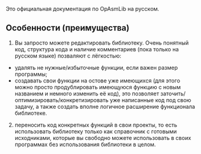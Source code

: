 Это официальная документация по OpAsmLib на русском.
## Особенности (преимущества)
1. Вы запросто можете редактировать библиотеку. Очень понятный код, структура кода и наличие комментариев (пока только на русском языке) позваляют с лёгкостью:
  + удалять не нужные/избыточные функции, если важен размер программы;
  + создавать свои функции на остове уже имеющихся (для этого можно просто продублировать имеющуюся функцию с новым названием и немного изменить её код), это позволяет заточить/оптимизировать/конкретизировать уже написанные код под свою задачу, а также создать вполне логичное расширение функционала библиотеке.
2. переносить код конкретных функций в свои проекты, то есть использовать библиотеку только как справочник с готовыми исходниками, которые вы свободно можете использовать в своих программах без использования библиотеки в целом.
